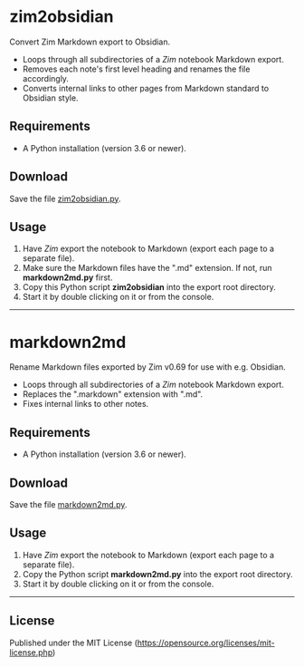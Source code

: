 # zim2obsidian

Convert Zim Markdown export to Obsidian.

- Loops through all subdirectories of a *Zim* notebook Markdown export.
- Removes each note's first level heading and renames the file accordingly. 
- Converts internal links to other pages from Markdown standard to Obsidian style.

## Requirements

- A Python installation (version 3.6 or newer).

## Download

Save the file [zim2obsidian.py](https://raw.githubusercontent.com/peter88213/markdown2md/main/src/zim2obsidian.py).

## Usage

1. Have *Zim* export the notebook to Markdown (export each page to a separate file). 
2. Make sure the Markdown files have the ".md" extension. If not, run **markdown2md.py** first.
3. Copy this Python script **zim2obsidian** into the export root directory. 
4. Start it by double clicking on it or from the console. 

---------

# markdown2md

Rename Markdown files exported by Zim v0.69 for use with e.g. Obsidian.

- Loops through all subdirectories of a *Zim* notebook Markdown export.
- Replaces the ".markdown" extension with ".md". 
- Fixes internal links to other notes.

## Requirements

- A Python installation (version 3.6 or newer).

## Download

Save the file [markdown2md.py](https://raw.githubusercontent.com/peter88213/markdown2md/main/src/markdown2md.py).

## Usage

1. Have *Zim* export the notebook to Markdown (export each page to a separate file). 
2. Copy the Python script **markdown2md.py** into the export root directory. 
3. Start it by double clicking on it or from the console. 

------------

## License

Published under the MIT License (https://opensource.org/licenses/mit-license.php)
